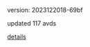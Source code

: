 version: 2023122018-69bf

updated 117 avds

[details](https://github.com/0x74f917491bfa7ebfa379/ali_avd_db/blob/master/change_log/2023/12/20/18/69bf.txt)